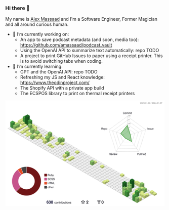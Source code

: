 ### Hi there 👋

My name is [Alex Massaad](https://www.massaad.ca/) and I'm a Software Engineer, Former Magician and all around curious human.

- 🔭 I’m currently working on:
  - An app to save podcast metadata (and soon, media too): https://github.com/amassaad/podcast_vault
  - Using the OpenAI API to summarize text automatically: repo TODO
  - A project to print GitHub Issues to paper using a receipt printer. This is to avoid switching tabs when coding.
- 🌱 I’m currently learning:
  - GPT and the OpenAI API: repo TODO
  - Refreshing my JS and React knowledge: https://www.theodinproject.com/
  - The Shopify API with a private app build
  - The ECSPOS library to print on thermal receipt printers


![](./profile-3d-contrib/profile-green-animate.svg)

<!--
**amassaad/amassaad** is a ✨ _special_ ✨ repository because its `README.md` (this file) appears on your GitHub profile.

Here are some ideas to get you started:

- 🔭 I’m currently working on ...
- 🌱 I’m currently learning ...
- 👯 I’m looking to collaborate on ...
- 🤔 I’m looking for help with ...
- 💬 Ask me about ...
- 📫 How to reach me: ...
- 😄 Pronouns: ...
- ⚡ Fun fact: ...
-->
